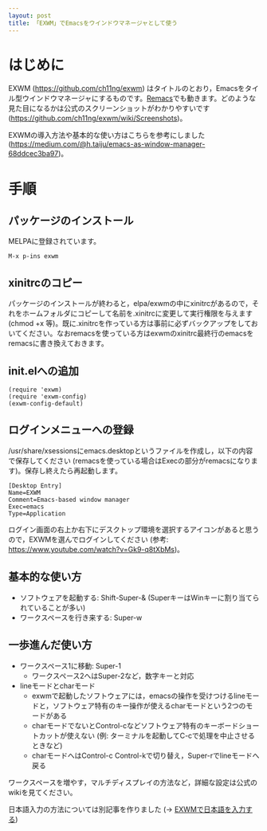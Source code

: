 ```yaml
---
layout: post
title: 「EXWM」でEmacsをウインドウマネージャとして使う
---
```


# はじめに

EXWM (<https://github.com/ch11ng/exwm>) はタイトルのとおり，Emacsをタイル型ウインドウマネージャにするものです。[Remacs](https://github.com/Wilfred/remacs)でも動きます。どのような見た目になるかは公式のスクリーンショットがわかりやすいです (<https://github.com/ch11ng/exwm/wiki/Screenshots>)。

EXWMの導入方法や基本的な使い方はこちらを参考にしました (<https://medium.com/@h.taiju/emacs-as-window-manager-68ddcec3ba97>)。

# 手順

## パッケージのインストール

MELPAに登録されています。

    M-x p-ins exwm

## xinitrcのコピー

パッケージのインストールが終わると，elpa/exwmの中にxinitrcがあるので，それをホームフォルダにコピーして名前を.xinitrcに変更して実行権限を与えます (chmod +x 等)。既に.xinitrcを作っている方は事前に必ずバックアップをしておいてください。なおremacsを使っている方はexwmのxinitrc最終行のemacsをremacsに書き換えておきます。

## init.elへの追加

    (require 'exwm)
    (require 'exwm-config)
    (exwm-config-default)

## ログインメニューへの登録

/usr/share/xsessionsにemacs.desktopというファイルを作成し，以下の内容で保存してください (remacsを使っている場合はExecの部分がremacsになります)。保存し終えたら再起動します。

    [Desktop Entry]
    Name=EXWM
    Comment=Emacs-based window manager
    Exec=emacs
    Type=Application

ログイン画面の右上か右下にデスクトップ環境を選択するアイコンがあると思うので，EXWMを選んでログインしてください (参考: <https://www.youtube.com/watch?v=Gk9-q8tXbMs>)。

## 基本的な使い方

-   ソフトウェアを起動する: Shift-Super-& (SuperキーはWinキーに割り当てられていることが多い)
-   ワークスペースを行き来する: Super-w

## 一歩進んだ使い方

-   ワークスペース1に移動: Super-1
    -   ワークスペース2へはSuper-2など，数字キーと対応
-   lineモードとcharモード
    -   exwmで起動したソフトウェアには，emacsの操作を受けつけるlineモードと，ソフトウェア特有のキー操作が使えるcharモードという2つのモードがある
    -   charモードでないとControl-cなどソフトウェア特有のキーボードショートカットが使えない (例: ターミナルを起動してC-cで処理を中止させるときなど)
    -   charモードへはControl-c Control-kで切り替え，Super-rでlineモードへ戻る

ワークスペースを増やす，マルチディスプレイの方法など，詳細な設定は公式のwikiを見てください。

日本語入力の方法については別記事を作りました (→ [EXWMで日本語を入力する](https://jamcha-aa.github.io/2018/03/12/exwm-jp.html))
